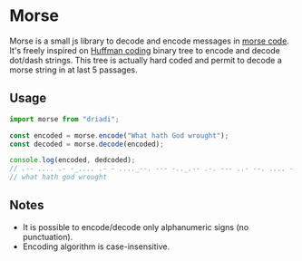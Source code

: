 # Morse
Morse is a small js library to decode and encode messages in [morse code](https://en.wikipedia.org/wiki/Morse_code). It's freely inspired on [Huffman coding](https://en.wikipedia.org/wiki/Huffman_coding) binary tree to encode and decode dot/dash strings. This tree is actually hard coded and permit to decode a morse string in at last 5 passages.

## Usage
```ts
import morse from "driadi";

const encoded = morse.encode("What hath God wrought");
const decoded = morse.decode(encoded);

console.log(encoded, dedcoded);
// .-- .... .- -_.... .- - ...._--. --- -.._.-- .-. --- ..- --. .... -
// what hath god wrought

```

## Notes
- It is possible to encode/decode only alphanumeric signs (no punctuation).
- Encoding algorithm is case-insensitive.